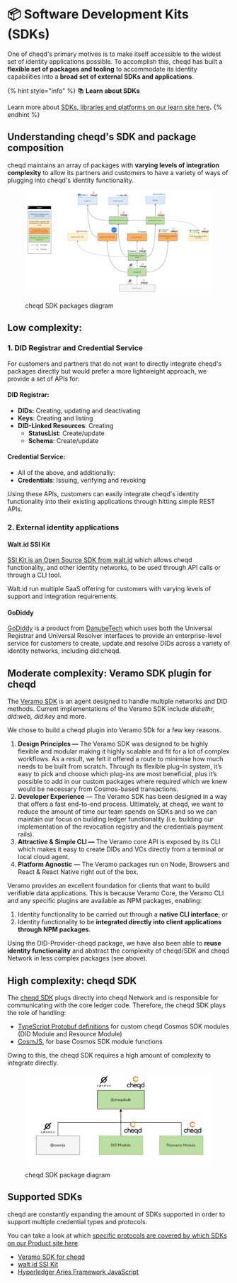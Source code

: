 # 📦 Software Development Kits (SDKs)

One of cheqd's primary motives is to make itself accessible to the widest set of identity applications possible. To accomplish this, cheqd has built a **flexible set of packages and tooling** to accommodate its identity capabilities into a **broad set of external SDKs and applications**.&#x20;

{% hint style="info" %}
:books: **Learn about SDKs**

Learn more about [SDKs, libraries and platforms on our learn site here](https://learn.cheqd.io/overview/introduction-to-decentralised-identity/what-is-a-verifiable-credential-vc/sdks-libraries-and-platforms)**.**
{% endhint %}

## Understanding cheqd's SDK and package composition

cheqd maintains an array of packages with **varying levels of integration complexity** to allow its partners and customers to have a variety of ways of plugging into cheqd's identity functionality.

<figure><img src="../../.gitbook/assets/cheqd SDK packages.png" alt=""><figcaption><p>cheqd SDK packages diagram</p></figcaption></figure>

## Low complexity:&#x20;

### 1. DID Registrar and Credential Service

For customers and partners that do not want to directly integrate cheqd's packages directly but would prefer a more lightweight approach, we provide a set of APIs for:

#### DID Registrar:

* **DIDs:** Creating, updating and deactivating&#x20;
* **Keys**: Creating and listing
* **DID-Linked Resources**: Creating
  * **StatusList**: Create/update
  * **Schema**: Create/update

#### Credential Service:

* All of the above, and additionally:
* **Credentials**: Issuing, verifying and revoking

Using these APIs, customers can easily integrate cheqd's identity functionality into their existing applications through hitting simple REST APIs.&#x20;

### 2. External identity applications

#### Walt.id SSI Kit

[SSI Kit is an Open Source SDK from walt.id](https://walt.id/ssi-kit) which allows cheqd functionality, and other identity networks, to be used through API calls or through a CLI tool. &#x20;

Walt.id run multiple SaaS offering for customers with varying levels of support and integration requirements.

#### GoDiddy

[GoDiddy](https://godiddy.com/) is a product from [DanubeTech](https://danubetech.com/) which uses both the Universal Registrar and Universal Resolver interfaces to provide an enterprise-level service for customers to create, update and resolve DIDs across a variety of identity networks, including did:cheqd.

## Moderate complexity: Veramo SDK plugin for cheqd

The [Veramo SDK](https://github.com/uport-project/veramo) is an agent designed to handle multiple networks and DID methods. Current implementations of the Veramo SDK include _did:ethr, did:web, did:key_ and more.

We chose to build a cheqd plugin into Veramo SDk for a few key reasons.

1. **Design Principles —** The Veramo SDK was designed to be highly flexible and modular making it highly scalable and fit for a lot of complex workflows. As a result, we felt it offered a route to minimise how much needs to be built from scratch. Through its flexible plug-in system, it’s easy to pick and choose which plug-ins are most beneficial, plus it’s possible to add in our custom packages where required which we knew would be necessary from Cosmos-based transactions.
2. **Developer Experience** — The Veramo SDK has been designed in a way that offers a fast end-to-end process. Ultimately, at cheqd, we want to reduce the amount of time our team spends on SDKs and so we can maintain our focus on building ledger functionality (i.e. building our implementation of the revocation registry and the credentials payment rails).
3. **Attractive & Simple CLI —** The Veramo core API is exposed by its CLI which makes it easy to create DIDs and VCs directly from a terminal or local cloud agent.
4. **Platform Agnostic** — The Veramo packages run on Node, Browsers and React & React Native right out of the box.

Veramo provides an excellent foundation for clients that want to build verifiable data applications. This is because Veramo Core, the Veramo CLI and any specific plugins are available as NPM packages, enabling:

1. Identity functionality to be carried out through a **native CLI interface**; or
2. Identity functionality to be **integrated directly into client applications through NPM packages**.

Using the DID-Provider-cheqd package, we have also been able to **reuse identity functionality** and abstract the complexity of cheqd/SDK and cheqd Network in less complex packages (see above).

## High complexity: cheqd SDK

The [cheqd SDK](https://github.com/cheqd/sdk) plugs directly into cheqd Network and is responsible for communicating with the core ledger code. Therefore, the cheqd SDK plays the role of handling:

* [TypeScript Protobuf definitions](https://github.com/cheqd/ts-proto) for custom cheqd Cosmos SDK modules (DID Module and Resource Module)
* [CosmJS](https://github.com/cosmos/cosmjs), for base Cosmos SDK module functions

Owing to this, the cheqd SDK requires a high amount of complexity to integrate directly.&#x20;

<figure><img src="../../.gitbook/assets/cheqd SDK package.png" alt=""><figcaption><p>cheqd SDK package diagram</p></figcaption></figure>

## Supported SDKs

cheqd are constantly expanding the amount of SDKs supported in order to support multiple credential types and protocols.

You can take a look at which [specific protocols are covered by which SDKs on our Product site here](https://product.cheqd.io/products/toolbox).

* [Veramo SDK for cheqd](veramo-sdk-for-cheqd/)
* [walt.id SSI Kit](https://docs.walt.id/v/ssikit/ecosystems/cheqd)
* [Hyperledger Aries Framework JavaScript](hyperledger-aries-framework-javascript.md)
